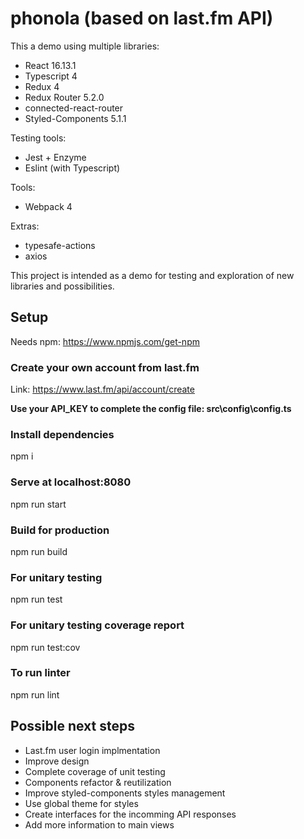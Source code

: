 # phonola (based on last.fm API)

This a demo using multiple libraries:

* React 16.13.1
* Typescript 4
* Redux 4
* Redux Router 5.2.0
* connected-react-router
* Styled-Components 5.1.1

Testing tools:
* Jest + Enzyme
* Eslint (with Typescript)

Tools:
* Webpack 4

Extras:
* typesafe-actions
* axios

This project is intended as a demo for testing and exploration of new libraries and possibilities.

## Setup
Needs npm: https://www.npmjs.com/get-npm

### Create your own account from last.fm

Link: https://www.last.fm/api/account/create

**Use your API_KEY to complete the config file: src\config\config.ts**

### Install dependencies
npm i

### Serve at localhost:8080
npm run start

### Build for production
npm run build

### For unitary testing
npm run test

### For unitary testing coverage report
npm run test:cov

### To run linter
npm run lint

## Possible next steps

* Last.fm user login implmentation
* Improve design
* Complete coverage of unit testing
* Components refactor & reutilization
* Improve styled-components styles management
* Use global theme for styles
* Create interfaces for the incomming API responses
* Add more information to main views 
